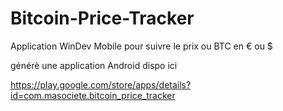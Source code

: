 # Bitcoin-Price-Tracker
Application WinDev Mobile pour suivre le prix ou BTC en € ou $

générè une application Android dispo ici 

https://play.google.com/store/apps/details?id=com.masociete.bitcoin_price_tracker

